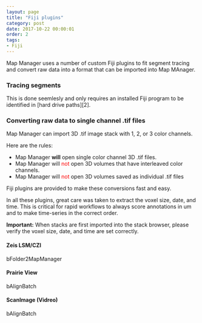 ```yaml
---
layout: page
title: "Fiji plugins"
category: post
date: 2017-10-22 00:00:01
order: 2
tags:
- Fiji
---
```


Map Manager uses a number of custom Fiji plugins to fit segment tracing and convert raw data into a format that can be imported into Map MAnager.

### Tracing segments

This is done seemlesly and only requires an installed Fiji program to be identified in [hard drive paths][2].

### Converting raw data to single channel .tif files

Map Manager can import 3D .tif image stack with 1, 2, or 3 color channels.

Here are the rules:

 - Map Manager **will** open single color channel 3D .tif files.
 - Map Manager will <span style="color:red">not</span> open 3D volumes that have interleaved color channels.
 - Map Manager will <span style="color:red">not</span> open 3D volumes saved as individual .tif files

Fiji plugins are provided to make these conversions fast and easy.

In all these plugins, great care was taken to extract the voxel size, date, and time. This is critical for rapid workflows to always score annotations in um and to make time-series in the correct order.

<p class="important"><B>Important:</B> When stacks are first imported into the stack browser, please verify the voxel size, date, and time are set correctly.
</p>

#### Zeis LSM/CZI

bFolder2MapManager

#### Prairie View

bAlignBatch

#### ScanImage (Vidreo)

bAlignBatch  

[1]: https://github.com/cudmore/bob-fiji-plugins
